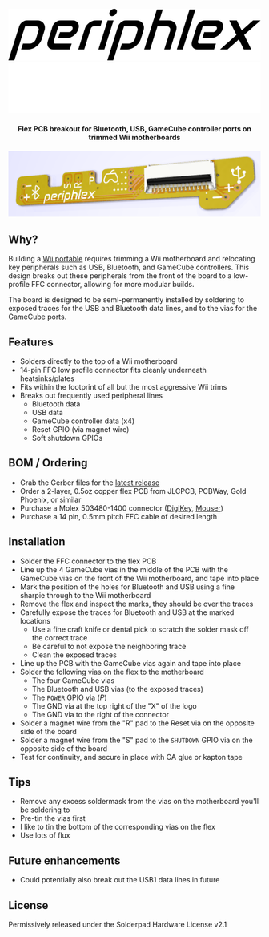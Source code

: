 <p align="center">
  <img src="images/logo-black.svg#gh-light-mode-only" />
  <img src="images/logo-white.svg#gh-dark-mode-only" />
</p>

<h4 align="center">Flex PCB breakout for Bluetooth, USB, GameCube controller ports on trimmed Wii motherboards</h4>

<p align="center">
  <img src="images/periphlex-render.png" />
</p>

## Why?

Building a [Wii portable](https://bitbuilt.net/forums/index.php?forums/wii.123/) requires trimming a Wii motherboard and relocating key peripherals such as USB, Bluetooth, and GameCube controllers. This design breaks out these peripherals from the front of the board to a low-profile FFC connector, allowing for more modular builds.

The board is designed to be semi-permanently installed by soldering to exposed traces for the USB and Bluetooth data lines, and to the vias for the GameCube ports.

## Features

- Solders directly to the top of a Wii motherboard
- 14-pin FFC low profile connector fits cleanly underneath heatsinks/plates
- Fits within the footprint of all but the most aggressive Wii trims
- Breaks out frequently used peripheral lines
  - Bluetooth data
  - USB data
  - GameCube controller data (x4)
  - Reset GPIO (via magnet wire)
  - Soft shutdown GPIOs

## BOM / Ordering

- Grab the Gerber files for the [latest release](https://github.com/loopj/periphlex/releases/latest)
- Order a 2-layer, 0.5oz copper flex PCB from JLCPCB, PCBWay, Gold Phoenix, or similar
- Purchase a Molex 503480-1400 connector ([DigiKey](https://www.digikey.com/en/products/detail/molex/5034801400/2356626), [Mouser](https://www.mouser.com/ProductDetail/Molex/503480-1400?qs=bodV9ulq6GwpLFIuW65CfA%3D%3D))
- Purchase a 14 pin, 0.5mm pitch FFC cable of desired length

## Installation

- Solder the FFC connector to the flex PCB
- Line up the 4 GameCube vias in the middle of the PCB with the GameCube vias on the front of the Wii motherboard, and tape into place
- Mark the position of the holes for Bluetooth and USB using a fine sharpie through to the Wii motherboard
- Remove the flex and inspect the marks, they should be over the traces
- Carefully expose the traces for Bluetooth and USB at the marked locations
  - Use a fine craft knife or dental pick to scratch the solder mask off the correct trace
  - Be careful to not expose the neighboring trace
  - Clean the exposed traces
- Line up the PCB with the GameCube vias again and tape into place
- Solder the following vias on the flex to the motherboard
    - The four GameCube vias
    - The Bluetooth and USB vias (to the exposed traces)
    - The `POWER` GPIO via (*P*)
    - The GND via at the top right of the "X" of the logo
    - The GND via to the right of the connector
- Solder a magnet wire from the "R" pad to the Reset via on the opposite side of the board
- Solder a magnet wire from the "S" pad to the `SHUTDOWN` GPIO via on the opposite side of the board
- Test for continuity, and secure in place with CA glue or kapton tape

## Tips

- Remove any excess soldermask from the vias on the motherboard you'll be soldering to
- Pre-tin the vias first
- I like to tin the bottom of the corresponding vias on the flex
- Use lots of flux

## Future enhancements

- Could potentially also break out the USB1 data lines in future

## License

Permissively released under the Solderpad Hardware License v2.1
